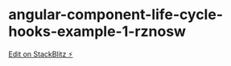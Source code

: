 # angular-component-life-cycle-hooks-example-1-rznosw

[Edit on StackBlitz ⚡️](https://stackblitz.com/edit/angular-component-life-cycle-hooks-example-1-rznosw)